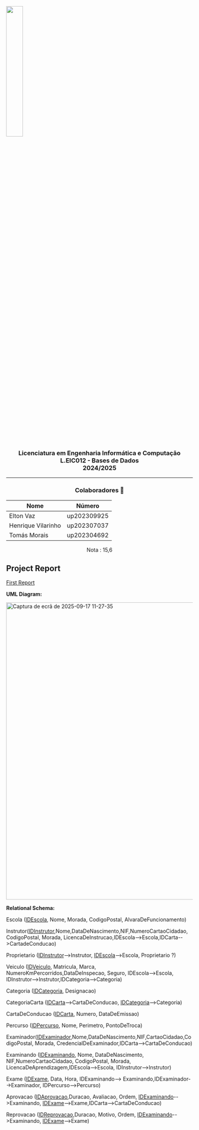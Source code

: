 <img src='https://sigarra.up.pt/feup/pt/imagens/LogotipoSI' width="30%"/>

<h3 align="center">Licenciatura em Engenharia Informática e Computação<br> L.EIC012 - Bases de Dados<br> 2024/2025 </h3>

---
<h3 align="center"> Colaboradores &#129309 </h2>

<div align="center">

| Nome               | Número      |
|--------------------|-------------|
| Elton Vaz          | up202309925 |
| Henrique Vilarinho | up202307037 |
| Tomás Morais       | up202304692 |

Nota : 15,6

</div>

## Project Report

<a href="reports/901_1ªSubmissão.pdf">First Report</a>

**UML Diagram:**

<img width="1274" height="800" alt="Captura de ecrã de 2025-09-17 11-27-35" src="https://github.com/user-attachments/assets/f1ecd6e8-78d3-4aac-bebf-234f0eaf0896" />

**Relational Schema:**

Escola (<ins>IDEscola</ins>, Nome, Morada, CodigoPostal, AlvaraDeFuncionamento)

Instrutor(<ins>IDInstrutor</ins>,Nome,DataDeNascimento,NIF,NumeroCartaoCidadao, CodigoPostal, Morada, LicencaDeInstrucao,IDEscola-->Escola,IDCarta-->CartadeConducao)

Proprietario (<ins>IDInstrutor</ins>-->Instrutor, <ins>IDEscola</ins>-->Escola, Proprietario ?)

Veiculo (<ins>IDVeiculo</ins>, Matricula, Marca, NumeroKmPercorridos,DataDeInspecao, Seguro, IDEscola-->Escola, IDInstrutor-->Instrutor,IDCategoria-->Categoria)

Categoria (<ins>IDCategoria</ins>, Designacao)

CategoriaCarta (<ins>IDCarta</ins>-->CartaDeConducao, <ins>IDCategoria</ins>-->Categoria)

CartaDeConducao (<ins>IDCarta</ins>, Numero, DataDeEmissao)

Percurso (<ins>IDPercurso</ins>, Nome, Perimetro, PontoDeTroca)

Examinador(<ins>IDExaminador</ins>,Nome,DataDeNascimento,NIF,CartaoCidadao,CodigoPostal, Morada, CredencialDeExaminador,IDCarta-->CartaDeConducao)

Examinando (<ins>IDExaminando</ins>, Nome, DataDeNascimento, NIF,NumeroCartaoCidadao, CodigoPostal, Morada, LicencaDeAprendizagem,IDEscola-->Escola, IDInstrutor-->Instrutor)

Exame (<ins>IDExame</ins>, Data, Hora, IDExaminando--> Examinando,IDExaminador-->Examinador, IDPercurso-->Percurso)

Aprovacao (<ins>IDAprovacao</ins>,Duracao, Avaliacao, Ordem, <ins>IDExaminando</ins>-->Examinando, <ins>IDExame</ins>-->Exame,IDCarta-->CartaDeConducao)

Reprovacao (<ins>IDReprovacao</ins>,Duracao, Motivo, Ordem, <ins>IDExaminando</ins>-->Examinando, <ins>IDExame</ins>-->Exame)
